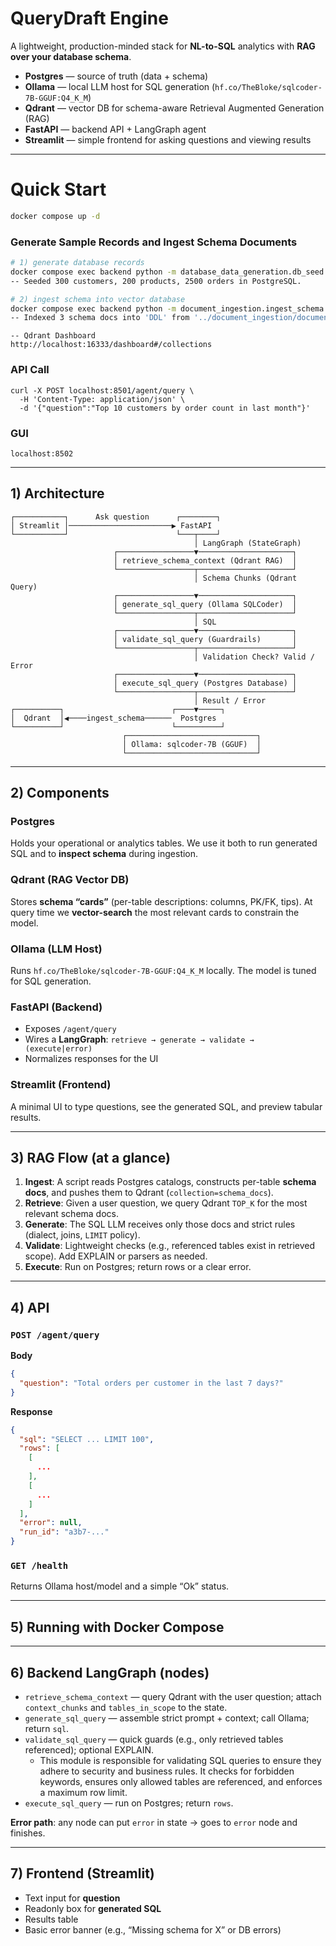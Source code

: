 # QueryDraft Engine

A lightweight, production-minded stack for **NL-to-SQL** analytics with **RAG over your database schema**.

* **Postgres** — source of truth (data + schema)
* **Ollama** — local LLM host for SQL generation (`hf.co/TheBloke/sqlcoder-7B-GGUF:Q4_K_M`)
* **Qdrant** — vector DB for schema-aware Retrieval Augmented Generation (RAG)
* **FastAPI** — backend API + LangGraph agent
* **Streamlit** — simple frontend for asking questions and viewing results

---

# Quick Start

```bash
docker compose up -d
```

### Generate Sample Records and Ingest Schema Documents

```bash
# 1) generate database records
docker compose exec backend python -m database_data_generation.db_seed
-- Seeded 300 customers, 200 products, 2500 orders in PostgreSQL.

# 2) ingest schema into vector database 
docker compose exec backend python -m document_ingestion.ingest_schema
-- Indexed 3 schema docs into 'DDL' from '../document_ingestion/documents.json'
```

```
-- Qdrant Dashboard
http://localhost:16333/dashboard#/collections
```

### API Call

```
curl -X POST localhost:8501/agent/query \
  -H 'Content-Type: application/json' \
  -d '{"question":"Top 10 customers by order count in last month"}'
```

### GUI

```
localhost:8502
```

---

## 1) Architecture

```
┌───────────┐      Ask question      ┌────────┐
│ Streamlit │───────────────────────▶ FastAPI  
└───────────┘                        └───┬────┘
                                         │ LangGraph (StateGraph)
                       ┌─────────────────▼─────────────────────┐
                       │ retrieve_schema_context (Qdrant RAG)  │
                       └─────────────────┬─────────────────────┘
                                         │ Schema Chunks (Qdrant Query)
                       ┌─────────────────▼─────────────────────┐
                       │ generate_sql_query (Ollama SQLCoder)  │
                       └─────────────────┬─────────────────────┘
                                         │ SQL
                       ┌─────────────────▼─────────────────────┐
                       │ validate_sql_query (Guardrails)       │
                       └─────────────────┬─────────────────────┘
                                         │ Validation Check? Valid / Error
                       ┌─────────────────▼─────────────────────┐
                       │ execute_sql_query (Postgres Database) │
                       └─────────────────┬─────────────────────┘
                                         │ Result / Error
┌──────────┐                        ┌────▼─────┐
│  Qdrant  │◀────ingest_schema──────  Postgres 
└──────────┘                        └──────────┘
                         ┌─────────────────────────────┐
                         │ Ollama: sqlcoder-7B (GGUF)  │
                         └─────────────────────────────┘
```

---

## 2) Components

### Postgres

Holds your operational or analytics tables. We use it both to run generated SQL and to **inspect schema** during
ingestion.

### Qdrant (RAG Vector DB)

Stores **schema “cards”** (per-table descriptions: columns, PK/FK, tips). At query time we **vector-search** the most
relevant cards to constrain the model.

### Ollama (LLM Host)

Runs `hf.co/TheBloke/sqlcoder-7B-GGUF:Q4_K_M` locally. The model is tuned for SQL generation.

### FastAPI (Backend)

* Exposes `/agent/query`
* Wires a **LangGraph**: `retrieve → generate → validate → (execute|error)`
* Normalizes responses for the UI

### Streamlit (Frontend)

A minimal UI to type questions, see the generated SQL, and preview tabular results.

---

## 3) RAG Flow (at a glance)

1. **Ingest**: A script reads Postgres catalogs, constructs per-table **schema docs**, and pushes them to
   Qdrant (`collection=schema_docs`).
2. **Retrieve**: Given a user question, we query Qdrant `TOP_K` for the most relevant schema docs.
3. **Generate**: The SQL LLM receives only those docs and strict rules (dialect, joins, `LIMIT` policy).
4. **Validate**: Lightweight checks (e.g., referenced tables exist in retrieved scope). Add EXPLAIN or parsers as
   needed.
5. **Execute**: Run on Postgres; return rows or a clear error.

---

## 4) API

### `POST /agent/query`

**Body**

```json
{
  "question": "Total orders per customer in the last 7 days?"
}
```

**Response**

```json
{
  "sql": "SELECT ... LIMIT 100",
  "rows": [
    [
      ...
    ],
    [
      ...
    ]
  ],
  "error": null,
  "run_id": "a3b7-..."
}
```

### `GET /health`

Returns Ollama host/model and a simple “Ok” status.

---

## 5) Running with Docker Compose

---

## 6) Backend LangGraph (nodes)

* `retrieve_schema_context` — query Qdrant with the user question; attach `context_chunks` and `tables_in_scope` to the
  state.
* `generate_sql_query` — assemble strict prompt + context; call Ollama; return `sql`.
* `validate_sql_query` — quick guards (e.g., only retrieved tables referenced); optional EXPLAIN.
    - This module is responsible for validating SQL queries to ensure they adhere to security and business rules.
      It checks for forbidden keywords, ensures only allowed tables are referenced, and enforces a maximum row limit.
* `execute_sql_query` — run on Postgres; return `rows`.

**Error path**: any node can put `error` in state → goes to `error` node and finishes.

---

## 7) Frontend (Streamlit)

* Text input for **question**
* Readonly box for **generated SQL**
* Results table
* Basic error banner (e.g., “Missing schema for X” or DB errors)

